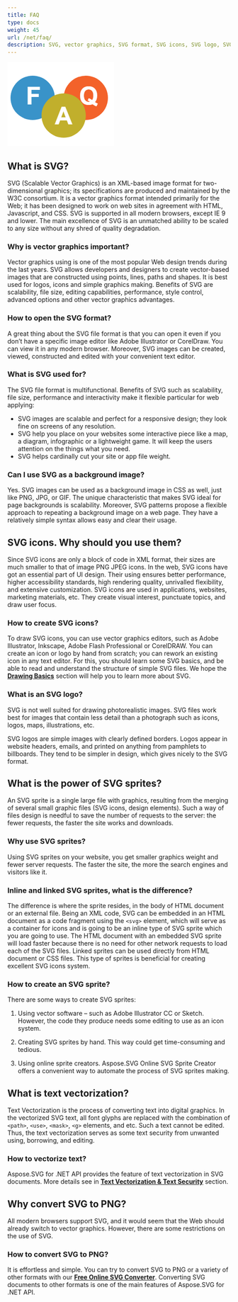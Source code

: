 ```yaml
---
title: FAQ
type: docs
weight: 45
url: /net/faq/
description: SVG, vector graphics, SVG format, SVG icons, SVG logo, SVG sprites, text vectorization, How to vectorize text, How to convert SVG to PNG
---
```


![Three circles with F, A and Q letters](FAQ.png#center)

## **What is SVG?**

SVG (Scalable Vector Graphics) is an XML-based image format for two-dimensional graphics; its specifications are produced and maintained by the W3C consortium. It is a vector graphics format intended primarily for the Web; it has been designed to work on web sites in agreement with HTML, Javascript, and CSS.  SVG is supported in all modern browsers, except IE 9 and lower. The main excellence of SVG is an unmatched ability to be scaled to any size without any shred of quality degradation.

### **Why is vector graphics important?**

Vector graphics using is one of the most popular Web design trends during the last years. SVG allows developers and designers to create vector-based images that are constructed using points, lines, paths and shapes. It is best used for logos, icons and simple graphics making. Benefits of SVG are scalability, file size, editing capabilities, performance, style control, advanced options and other vector graphics advantages.

### **How to open the SVG format?**

A great thing about the SVG file format is that you can open it even if you don’t have a specific image editor like Adobe Illustrator or CorelDraw. You can view it in any modern browser. Moreover, SVG images can be created, viewed, constructed and edited with your convenient text editor.

### **What is SVG used for?**

The SVG file format is multifunctional. Benefits of SVG such as scalability, file size, performance and interactivity make it flexible particular for web applying:

 - SVG images are scalable and perfect for a responsive design; they look fine on screens of any resolution.
 - SVG help you place on your websites some interactive piece like a map, a diagram, infographic or a lightweight game. It will keep the users attention on the things what you need.
 - SVG helps cardinally cut your site or app file weight.
 
### **Can I use SVG as a background image?**

   Yes. SVG images can be used as a background image in CSS as well, just like PNG, JPG, or GIF. The unique characteristic that makes SVG ideal for page backgrounds is scalability. Moreover, SVG patterns propose a flexible approach to repeating a background image on a web page. They have a relatively simple syntax allows easy and clear their usage.
   

## **SVG icons. Why should you use them?**

Since SVG icons are only a block of code in XML format, their sizes are much smaller to that of image PNG JPEG icons. 
In the web, SVG icons have got an essential part of UI design. Their using ensures better performance, higher accessibility standards, high rendering quality, unrivalled flexibility, and extensive customization. SVG icons are used in applications, websites, marketing materials, etc. They create visual interest, punctuate topics, and draw user focus.

### **How to create SVG icons?**

To draw SVG icons, you can use vector graphics editors, such as Adobe Illustrator, Inkscape, Adobe Flash Professional or CorelDRAW.
You can create an icon or logo by hand from scratch; you can rework an existing icon in any text editor. For this, you should learn some SVG basics, and be able to read and understand the structure of simple SVG files. We hope the **[Drawing Basics](https://docs.aspose.com/svg/net/drawing-basics/)** section will help you to learn more about SVG.

### **What is an SVG logo?**

SVG is not well suited for drawing photorealistic images. SVG files work best for images that contain less detail than a photograph such as icons, logos, maps, illustrations, etc. 

SVG logos are simple images with clearly defined borders. Logos appear in website headers, emails, and printed on anything from pamphlets to billboards. They tend to be simpler in design, which gives nicely to the SVG format.

## **What is the power of SVG sprites?**

An SVG sprite is a single large file with graphics, resulting from the merging of several small graphic files (SVG icons, design elements). Such a way of files design is needful to save the number of requests to the server: the fewer requests, the faster the site works and downloads.

### **Why use SVG sprites?**

 Using SVG sprites on your website, you get smaller graphics weight and fewer server requests. The faster the site, the more the search engines and visitors like it.

### **Inline and linked SVG sprites, what is the difference?**

The difference is where the sprite resides, in the body of HTML document or an external file.
Being an XML code, SVG can be embedded in an HTML document as a code fragment using the `<svg>` element, which will serve as a container for icons and is going to be an inline type of SVG sprite which you are going to use. The HTML document with an embedded SVG sprite will load faster because there is no need for other network requests to load each of the SVG files.
Linked sprites can be used directly from HTML document or CSS files. This type of sprites is beneficial for creating excellent SVG icons system. 

### **How to create an SVG sprite?**

There are some ways to create SVG sprites:
1. Using vector software – such as Adobe Illustrator CC or Sketch. However, the code they produce needs some editing to use as an icon system. 

2. Creating SVG sprites by hand. This way could get time-consuming and tedious.

3. Using online sprite creators. Aspose.SVG Online SVG Sprite Creator offers a convenient way to automate the process of SVG sprites making.


## **What is text vectorization?**

Text Vectorization is the process of converting text into digital graphics. In the vectorized SVG text, all font glyphs are replaced with the combination of `<path>`, `<use>`, `<mask>`, `<g>` elements, and etc. Such a text cannot be edited. Thus, the text vectorization serves as some text security from unwanted using, borrowing, and editing.

### **How to vectorize text?**

Aspose.SVG for .NET API provides the feature of text vectorization in SVG documents. More details see in **[Text Vectorization & Text Security](https://docs.aspose.com/svg/net/how-to-work-with-aspose-svg-api/text-vectorization/)** section.

## **Why convert SVG to PNG?**

All modern browsers support SVG, and it would seem that the Web should already switch to vector graphics. However,  there are some restrictions on the use of SVG.

### **How to convert SVG to PNG?**

It is effortless and simple. You can try to convert SVG to PNG or a variety of other formats with our **[Free Online SVG Converter](https://products.aspose.app/svg/conversion)**. Converting SVG documents to other formats is one of the main features of Aspose.SVG for .NET API. 

   

